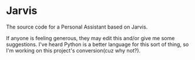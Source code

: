 # Jarvis
 The source code for a Personal Assistant based on Jarvis.


 If anyone is feeling generous, they may edit this and/or give me some suggestions.
 I've heard Python is a better language for this sort of thing, so I'm working on this project's conversion(cuz why not?).
